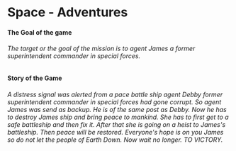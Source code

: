 # Space - Adventures

#### The Goal of the game

###### The target or the goal of the mission is to agent James a former superintendent commander in special forces.

#### Story of the Game

###### A distress signal was alerted from a pace battle ship agent Debby former superintendent commander in special forces had gone corrupt. So agent James was send as backup. He is of the same post as Debby. Now he has to destroy James ship and bring peace to mankind. She has to first get to a safe battleship and then fix it. After that she is going on a heist to James's battleship. Then peace will be restored. Everyone's hope is on you James so do not let the people of Earth Down. Now wait no longer. TO VICTORY.

